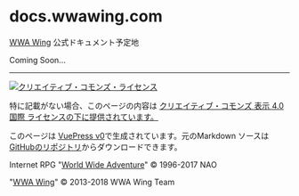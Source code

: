 # docs.wwawing.com
[WWA Wing](https://wwawing.com/) 公式ドキュメント予定地

Coming Soon...

---

<a rel="license" href="http://creativecommons.org/licenses/by/4.0/"><img alt="クリエイティブ・コモンズ・ライセンス" style="border-width:0" src="https://i.creativecommons.org/l/by/4.0/88x31.png"></a>

 特に記載がない場合、このページの内容は <a rel="license" href="http://creativecommons.org/licenses/by/4.0/deed.ja">クリエイティブ・コモンズ 表示 4.0 国際 ライセンスの下に提供されています。</a>

このページは [VuePress v0](https://v0.vuepress.vuejs.org/)で生成されています。元のMarkdown ソースは [GitHubのリポジトリ](https://github.com/WWAWing/docs.wwawing.com)からダウンロードできます。

Internet RPG "[World Wide Adventure](http://wwajp.com/)" © 1996-2017 NAO

"[WWA Wing](https://wwawing.com/)" © 2013-2018 WWA Wing Team

